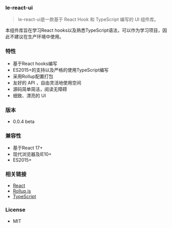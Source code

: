 <!-- ---
hidden: true
--- -->



### le-react-ui
> le-react-ui是一款基于 React Hook 和 TypeScript 编写的 UI 组件库。

本组件库旨在学习React hooks以及熟悉TypeScript语法，可以作为学习项目，因此不建议在生产环境中使用。

### 特性
* 基于React hooks编写
* ES2015+的支持以及严格的使用TypeScript编写
* 采用Rollup配置打包
* 友好的 API ，自由灵活地使用空间
* 源码简单简洁，阅读无障碍
* 细致、漂亮的 UI

### 版本
* 0.0.4 beta

### 兼容性
* 基于React 17+
* 现代浏览器及IE10+
* ES2015+

### 相关链接
* [React](https://zh-hans.reactjs.org/)
* [Rollup.js](https://www.rollupjs.com/)
* [TypeScript](https://www.typescriptlang.org/)

### License
* MIT
